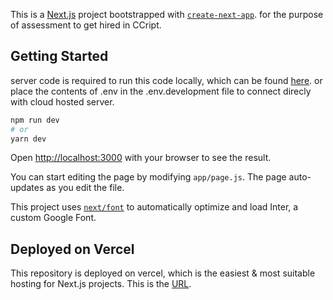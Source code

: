 This is a [Next.js](https://nextjs.org/) project bootstrapped with [`create-next-app`](https://github.com/vercel/next.js/tree/canary/packages/create-next-app). for the purpose of assessment to get hired in CCript.

## Getting Started

server code is required to run this code locally, which can be found [here](https://github.com/dev-status-200/ccript-server). or place the contents of .env in the .env.development file to connect direcly with cloud hosted server.

```bash
npm run dev
# or
yarn dev
```

Open [http://localhost:3000](http://localhost:3000) with your browser to see the result.

You can start editing the page by modifying `app/page.js`. The page auto-updates as you edit the file.

This project uses [`next/font`](https://nextjs.org/docs/basic-features/font-optimization) to automatically optimize and load Inter, a custom Google Font.

## Deployed on Vercel

This repository is deployed on vercel, which is the easiest & most suitable hosting for Next.js projects.
This is the [URL](https://ccript-client.vercel.app/).
